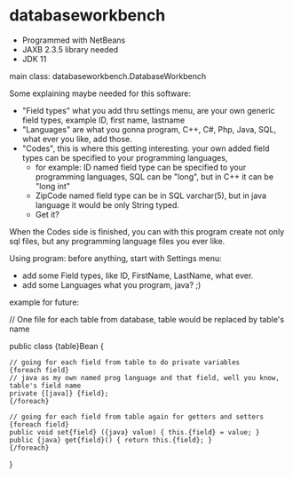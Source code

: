 # databaseworkbench

- Programmed with NetBeans
- JAXB 2.3.5 library needed
- JDK 11

main class: databaseworkbench.DatabaseWorkbench

Some explaining maybe needed for this software:
- "Field types" what you add thru settings menu, are your own generic field types, example ID, first name, lastname
- "Languages" are what you gonna program, C++, C#, Php, Java, SQL, what ever you like, add those.
- "Codes", this is where this getting interesting. your own added field types can be specified to your programming languages, 
  * for example: ID named field type can be specified to your programming languages, SQL can be "long", but in C++ it can be "long int"
  * ZipCode named field type can be in SQL varchar(5), but in java language it would be only String typed.
  * Get it?
  
When the Codes side is finished, you can with this program create not only sql files, but any programming language files you ever like.

Using program:
before anything, start with Settings menu:
- add some Field types, like ID, FirstName, LastName, what ever.
- add some Languages what you program, java? ;)


example for future:

// One file for each table from database, table would be replaced by table's name

public class {table}Bean {

    // going for each field from table to do private variables
    {foreach field}
    // java as my own named prog language and that field, well you know, table's field name
    private {[java]} {field};
    {/foreach}

    // going for each field from table again for getters and setters
    {foreach field}
    public void set{field} ({java} value) { this.{field} = value; }
    public {java} get{field}() { return this.{field}; }
    {/foreach}

}
